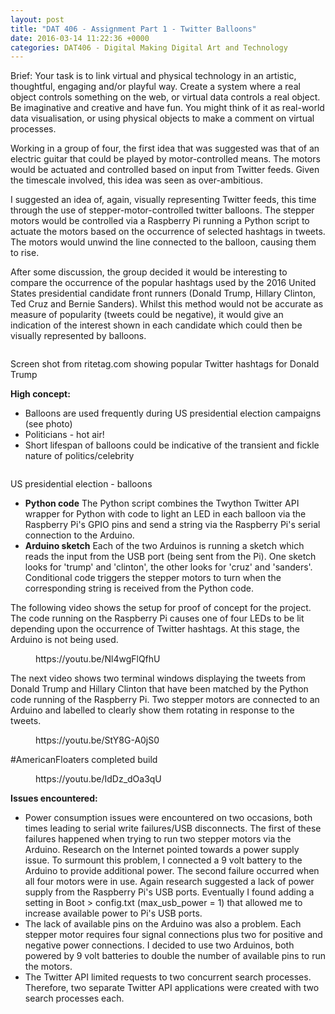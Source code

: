 ```yaml
---
layout: post
title: "DAT 406 - Assignment Part 1 - Twitter Balloons"
date: 2016-03-14 11:22:36 +0000
categories: DAT406 - Digital Making Digital Art and Technology
---
```


<!-- wp:paragraph {"className":"brief"} -->
<p class="brief">Brief: Your task is to link virtual and physical technology in an artistic, thoughtful, engaging and/or playful way. Create a system where a real object controls something on the web, or virtual data controls a real object. Be imaginative and creative and have fun. You might think of it as real-world data visualisation, or using physical objects to make a comment on virtual processes.</p>
<!-- /wp:paragraph -->

<!-- wp:paragraph -->
<p>Working in a group of four, the first idea that was suggested was that of an electric guitar that could be played by motor-controlled means. The motors would be actuated and controlled based on input from Twitter feeds. Given the timescale involved, this idea was seen as over-ambitious.</p>
<!-- /wp:paragraph -->

<!-- wp:paragraph -->
<p>I suggested an idea of, again, visually representing Twitter feeds, this time through the use of stepper-motor-controlled twitter balloons. The stepper motors would be controlled via a Raspberry Pi running a Python script to actuate the motors based on the occurrence of selected hashtags in tweets. The motors would unwind the line connected to the balloon, causing them to rise.</p>
<!-- /wp:paragraph -->

<!-- wp:paragraph -->
<p>After some discussion, the group decided it would be interesting to compare the occurrence of the popular hashtags used by the 2016 United States presidential candidate front runners (Donald Trump, Hillary Clinton, Ted Cruz and Bernie Sanders). Whilst this method would not be accurate as measure of popularity (tweets could be negative), it would give an indication of the interest shown in each candidate which could then be visually represented by balloons.</p>
<!-- /wp:paragraph -->

<!-- wp:image {"id":629,"sizeSlug":"medium","linkDestination":"media"} -->
<figure class="wp-block-image size-medium"><a href="{{ site.baseurl }}/wp-content/uploads/2023/05/Rite-Tag-Donald-Trump.jpg"><img src="https://www.circleseven.co.uk/wp-content/uploads/2023/05/Rite-Tag-Donald-Trump-300x266.jpg" alt="" class="wp-image-629"/></a></figure>
<!-- /wp:image -->

<!-- wp:paragraph -->
<p>Screen shot from ritetag.com showing popular Twitter hashtags for Donald Trump</p>
<!-- /wp:paragraph -->

<!-- wp:paragraph -->
<p><strong>High concept:</strong></p>
<!-- /wp:paragraph -->

<!-- wp:list -->
<ul><!-- wp:list-item -->
<li>Balloons are used frequently during US presidential election campaigns (see photo)</li>
<!-- /wp:list-item -->

<!-- wp:list-item -->
<li>Politicians - hot air!</li>
<!-- /wp:list-item -->

<!-- wp:list-item -->
<li>Short lifespan of balloons could be indicative of the transient and fickle nature of politics/celebrity</li>
<!-- /wp:list-item --></ul>
<!-- /wp:list -->

<!-- wp:image {"id":630,"sizeSlug":"medium","linkDestination":"media"} -->
<figure class="wp-block-image size-medium"><a href="{{ site.baseurl }}/wp-content/uploads/2023/05/87818129_151022626.jpg"><img src="https://www.circleseven.co.uk/wp-content/uploads/2023/05/87818129_151022626-300x169.jpg" alt="" class="wp-image-630"/></a></figure>
<!-- /wp:image -->

<!-- wp:paragraph -->
<p>US presidential election - balloons</p>
<!-- /wp:paragraph -->

<!-- wp:list -->
<ul><!-- wp:list-item -->
<li><strong>Python code</strong> The Python script combines the Twython Twitter API wrapper for Python with code to light an LED in each balloon via the Raspberry Pi's GPIO pins and send a string via the Raspberry Pi's serial connection to the Arduino.</li>
<!-- /wp:list-item -->

<!-- wp:list-item -->
<li><strong>Arduino sketch</strong> Each of the two Arduinos is running a sketch which reads the input from the USB port (being sent from the Pi). One sketch looks for 'trump' and 'clinton', the other looks for 'cruz' and 'sanders'. Conditional code triggers the stepper motors to turn when the corresponding string is received from the Python code.</li>
<!-- /wp:list-item --></ul>
<!-- /wp:list -->

<!-- wp:paragraph -->
<p>The following video shows the setup for proof of concept for the project. The code running on the Raspberry Pi causes one of four LEDs to be lit depending upon the occurrence of Twitter hashtags. At this stage, the Arduino is not being used.</p>
<!-- /wp:paragraph -->

<!-- wp:embed {"url":"https://youtu.be/Nl4wgFlQfhU","type":"video","providerNameSlug":"youtube","responsive":true,"className":"wp-embed-aspect-16-9 wp-has-aspect-ratio"} -->
<figure class="wp-block-embed is-type-video is-provider-youtube wp-block-embed-youtube wp-embed-aspect-16-9 wp-has-aspect-ratio"><div class="wp-block-embed__wrapper">
https://youtu.be/Nl4wgFlQfhU
</div></figure>
<!-- /wp:embed -->

<!-- wp:paragraph -->
<p>The next video shows two terminal windows displaying&nbsp;the tweets from Donald Trump and Hillary Clinton that have been matched by the Python code running of the Raspberry Pi. Two stepper motors are connected to an Arduino and labelled to clearly show them rotating in response to the tweets.</p>
<!-- /wp:paragraph -->

<!-- wp:embed {"url":"https://youtu.be/StY8G-A0jS0","type":"video","providerNameSlug":"youtube","responsive":true,"className":"wp-embed-aspect-16-9 wp-has-aspect-ratio"} -->
<figure class="wp-block-embed is-type-video is-provider-youtube wp-block-embed-youtube wp-embed-aspect-16-9 wp-has-aspect-ratio"><div class="wp-block-embed__wrapper">
https://youtu.be/StY8G-A0jS0
</div></figure>
<!-- /wp:embed -->

<!-- wp:paragraph -->
<p>#AmericanFloaters completed build</p>
<!-- /wp:paragraph -->

<!-- wp:embed {"url":"https://youtu.be/IdDz_dOa3qU","type":"video","providerNameSlug":"youtube","responsive":true,"className":"wp-embed-aspect-16-9 wp-has-aspect-ratio"} -->
<figure class="wp-block-embed is-type-video is-provider-youtube wp-block-embed-youtube wp-embed-aspect-16-9 wp-has-aspect-ratio"><div class="wp-block-embed__wrapper">
https://youtu.be/IdDz_dOa3qU
</div></figure>
<!-- /wp:embed -->

<!-- wp:paragraph -->
<p><strong>Issues encountered:</strong></p>
<!-- /wp:paragraph -->

<!-- wp:list -->
<ul><!-- wp:list-item -->
<li>Power consumption issues were encountered on two occasions, both times leading to serial write failures/USB disconnects. The first of these failures happened when trying to run two stepper motors via the Arduino. Research on the Internet pointed towards a power supply issue. To surmount this problem, I connected a 9 volt battery to the Arduino to provide additional power. The second failure occurred when all four motors were in use. Again research suggested a lack of power supply from the Raspberry Pi's USB ports. Eventually I found adding a setting in Boot &gt; config.txt (max_usb_power = 1) that allowed me to increase available power to Pi's USB ports.</li>
<!-- /wp:list-item -->

<!-- wp:list-item -->
<li>The lack of available pins on the Arduino was also a problem. Each stepper motor requires four signal connections plus two for positive and negative power connections. I decided to use two Arduinos, both powered by 9 volt batteries to double the number of available pins to run the motors.</li>
<!-- /wp:list-item -->

<!-- wp:list-item -->
<li>The Twitter API&nbsp;limited requests to two concurrent search processes. Therefore, two separate Twitter API applications were created with two search processes each.</li>
<!-- /wp:list-item --></ul>
<!-- /wp:list -->